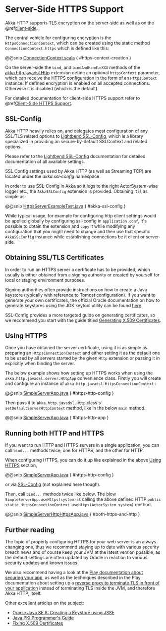 <a id="serversidehttps-java"></a>
# Server-Side HTTPS Support

Akka HTTP supports TLS encryption on the server-side as well as on the @ref[client-side](../../scala/http/client-side/client-https-support.md#clientsidehttps).

The central vehicle for configuring encryption is the `HttpsConnectionContext`, which can be created using
the static method `ConnectionContext.https` which is defined like this:

@@snip [ConnectionContext.scala](../../../../../../akka-http-core/src/main/scala/akka/http/javadsl/ConnectionContext.scala) { #https-context-creation }

On the server-side the `bind`, and `bindAndHandleXXX` methods of the [akka.http.javadsl.Http](https://github.com/akka/akka-http/blob/master/akka-http-core/src/main/scala/akka/http/javadsl/Http.scala) extension define an
optional `httpsContext` parameter, which can receive the HTTPS configuration in the form of an `HttpsContext`
instance.
If defined encryption is enabled on all accepted connections. Otherwise it is disabled (which is the default).

For detailed documentation for client-side HTTPS support refer to @ref[Client-Side HTTPS Support](../../scala/http/client-side/client-https-support.md#clientsidehttps).

<a id="ssl-config-java"></a>
## SSL-Config

Akka HTTP heavily relies on, and delegates most configuration of any SSL/TLS related options to
[Lightbend SSL-Config](http://typesafehub.github.io/ssl-config/), which is a library specialized in providing an secure-by-default SSLContext
and related options.

Please refer to the [Lightbend SSL-Config](http://typesafehub.github.io/ssl-config/) documentation for detailed documentation of all available settings.

SSL Config settings used by Akka HTTP (as well as Streaming TCP) are located under the *akka.ssl-config* namespace.

In order to use SSL-Config in Akka so it logs to the right ActorSystem-wise logger etc., the
`AkkaSSLConfig` extension is provided. Obtaining it is as simple as:

@@snip [HttpsServerExampleTest.java](../../../../test/java/docs/http/javadsl/server/HttpsServerExampleTest.java) { #akka-ssl-config }

While typical usage, for example for configuring http client settings would be applied globally by configuring
ssl-config in `application.conf`, it's possible to obtain the extension and `copy` it while modifying any
configuration that you might need to change and then use that specific `AkkaSSLConfig` instance while establishing
connections be it client or server-side.

## Obtaining SSL/TLS Certificates

In order to run an HTTPS server a certificate has to be provided, which usually is either obtained from a signing
authority or created by yourself for local or staging environment purposes.

Signing authorities often provide instructions on how to create a Java keystore (typically with reference to Tomcat
configuration). If you want to generate your own certificates, the official Oracle documentation on how to generate
keystores using the JDK keytool utility can be found [here](https://docs.oracle.com/javase/8/docs/technotes/tools/unix/keytool.html).

SSL-Config provides a more targeted guide on generating certificates, so we recommend you start with the guide
titled [Generating X.509 Certificates](http://typesafehub.github.io/ssl-config/CertificateGeneration.html).

<a id="using-https-java"></a>
## Using HTTPS

Once you have obtained the server certificate, using it is as simple as preparing an `HttpsConnectionContext`
and either setting it as the default one to be used by all servers started by the given `Http` extension
or passing it in explicitly when binding the server.

The below example shows how setting up HTTPS works when using the `akka.http.javadsl.server.HttpApp` convenience class.
Firstly you will create and configure an instance of `akka.http.javadsl.HttpsConnectionContext` :

@@snip [SimpleServerApp.java](../../../../../../akka-http-tests/src/main/java/akka/http/javadsl/server/examples/simple/SimpleServerApp.java) { #https-http-config }

Then pass it to `akka.http.javadsl.Http` class's `setDefaultServerHttpContext` method, like in the below `main` method.

@@snip [SimpleServerApp.java](../../../../../../akka-http-tests/src/main/java/akka/http/javadsl/server/examples/simple/SimpleServerApp.java) { #https-http-app }

## Running both HTTP and HTTPS

If you want to run HTTP and HTTPS servers in a single application, you can call `bind...` methods twice,
one for HTTPS, and the other for HTTP.

When configuring HTTPS, you can do it up like explained in the above [Using HTTPS](#using-https-java) section,

@@snip [SimpleServerApp.java](../../../../../../akka-http-tests/src/main/java/akka/http/javadsl/server/examples/simple/SimpleServerApp.java) { #https-http-config }

or via [SSL-Config](#ssl-config-java) (not explained here though).

Then, call `bind...` methods twice like below.
The blow `SimpleServerApp.useHttps(system)` is calling the above defined HTTP `public static HttpsConnectionContext useHttps(ActorSystem system)` method.

@@snip [SimpleServerHttpHttpsApp.java](../../../../../../akka-http-tests/src/main/java/akka/http/javadsl/server/examples/simple/SimpleServerHttpHttpsApp.java) { #both-https-and-http }

## Further reading

The topic of properly configuring HTTPS for your web server is an always changing one,
thus we recommend staying up to date with various security breach news and of course
keep your JVM at the latest version possible, as the default settings are often updated by
Oracle in reaction to various security updates and known issues.

We also recommend having a look at the [Play documentation about securing your app](https://www.playframework.com/documentation/2.5.x/ConfiguringHttps#ssl-certificates),
as well as the techniques described in the Play documentation about setting up a [reverse proxy to terminate TLS in
front of your application](https://www.playframework.com/documentation/2.5.x/HTTPServer) instead of terminating TLS inside the JVM, and therefore Akka HTTP, itself.

Other excellent articles on the subject:

 * [Oracle Java SE 8: Creating a Keystore using JSSE](https://docs.oracle.com/javase/8/docs/technotes/guides/security/jsse/JSSERefGuide.html#CreateKeystore)
 * [Java PKI Programmer's Guide](https://docs.oracle.com/javase/8/docs/technotes/guides/security/certpath/CertPathProgGuide.html)
 * [Fixing X.509 Certificates](https://tersesystems.com/2014/03/20/fixing-x509-certificates/)